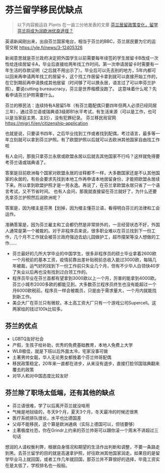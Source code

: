# 芬兰留学移民优缺点

> 以下内容搬运自 Plants 在一亩三分地发表的文章  [芬兰居留政策变化，留学芬兰将成为润欧洲优良途径？](https://web.archive.org/web/20220525104530/https://www.1point3acres.com/bbs/thread-884628-1-1.html)

英语新闻刚出来，出自芬兰国家电台，相当于芬兰的BBC，芬兰居民要为它的运营交税 <https://yle.fi/news/3-12405326>

新闻意思就是芬兰政府决定把外国学生以前需要每年续签的学生居留卡B改成一次性给连续居留卡A，毕业后直接给两年找工作时间。第一次申请居留卡时需要有一年生活的存款证明（之后就不用出示了）。毕业后可以先去别的地方，5年内都可以回来再申请两年找工的居留卡，这个找工作居留卡拿到就可以直接开始工作的，在它到期前再申请换成其他居留（时间够了可以换永居，语言过了可以申芬兰护照）。要说cutting bureaucracy，芬兰是世界楷模没跑了。
这意味着什么呢？先看申请芬兰护照需要什么。

芬兰的移民法：连续持有A居留5年（有芬兰籍配偶只要四年但两人必须已经同居三年），通过芬兰语或瑞典语3级即B1水平考试，有生活来源（可以是工作，也可以是当家庭主男、主妇），没有犯罪纪录。
芬兰移民局官网 <https://migri.fi/en/citizenship-application>

也就是说，只要读书四年，之后毕业找到工作或者找到配偶，考过语言，最多等一年立刻就可以拿到芬兰护照。有了欧盟护照以后就可以去欧洲其他国家自由找工作啦

有人会问，那我只拿芬兰永居或欧盟永居以后就去其他国家不行吗？这样就免得要考芬兰语或瑞典语了。

答案是目前欧洲每个国家对欧盟永居的诠释都不一样，大多数国家还是不认其他国家的永居的，有些会要求先找到本地工作再申请本地居留身份，才能把欧盟永居续下来。所以拿到欧盟护照才是一劳永逸。再说了，在芬兰拿欧盟永居只省了一个语言考试，又不节省时间。
也有人会问，那我就直接留在芬兰就好了，为什么还要先拿芬兰护照然后润欧洲呢？

答案是，因为楼主是芬黑【划掉，因为楼主懂芬兰语，看得明白芬兰的法律和工会运作。

准确答案是，因为芬兰雇主和工会都仍然是非常排外的，一旦经营状态不好，外国人通常是第一个被裁的。对于非程序员来说，很多职业难以在芬兰找到下一份工作，几个月不工作就会被芬兰政府强迫去幼儿园做护工，超市摆架等没人想做的工作……

+ 芬兰最好的几所大学毕业的中国学生，很多非程序员的硕士毕业拿着2600欧一个月税前的基本工资，疫情前靠出差补贴税前总收入能过3000欧，每隔几年被裁，运气好的找到下一份工作前只失业几个月，但有不少华人白领快40岁了失业以后再也没有找到过白领工作的。
+ 程序员毕业在芬兰首都有望拿到3000欧以上一个月，厉害的能拿到4000欧。芬兰小城市2000多欧的都能见到。大多数芬兰程序员终生也没有能超过一个月6000欧税前。程序员一样会被裁员，只是由于需求量大，一个月内就能找到新工作。
+ 美企大厂在芬兰只有微软，本土高工资大厂只有一个游戏公司Supercell。这两家给的钱过100k比较多。

## 芬兰的优点

+ LGBTQ友好社会
+ 产假，生孩子给补助，优秀的免费基础教育，本地人免费上大学
+ WLB极佳，就是下班以后外面太冷，宅家没事可做
+ 土著男帅女靓，华人无论男女都挽着个芬兰帅哥配偶
+ 移民政策稳定，20年来一直都在进步，从来没有退步，直接打脸邻国瑞典翻来覆去的政策
+ 对华人和对中国态度比较友好

## 芬兰除了职场太低端，还有其他的缺点

+ 芬兰语很难，学了以后离开芬兰就没啥用
+ 气候是地狱级的，冬天9个月，夏天3个月，冬天最冷的时候还很黑
+ 医疗系统排队很长，水平也比德国差
+ 父母不能移民，这个算是欧洲通病（实际上德国可以，但钱要够）
+ 土著极度社恐，你在Grindr上约来的芬兰帅哥可以跟你滚一个周末不讲超过三句话

想润的人请权衡利弊，根据自身情况和期望的生活作出判断和调整，不要一条路走到黑。去芬兰留学的目的就是高速拿护照，好往欧洲其他国家润走。如果目的是留学毕业马上就回国，或者工作几年就回国，那芬兰并不算很好的选择，毕竟工资实在是太低了，学校排名也一般般。

